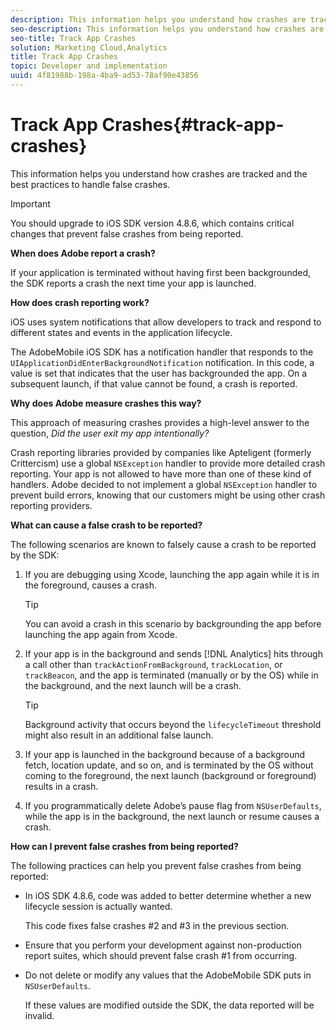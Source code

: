 ```yaml
---
description: This information helps you understand how crashes are tracked and the best practices to handle false crashes.
seo-description: This information helps you understand how crashes are tracked and the best practices to handle false crashes.
seo-title: Track App Crashes
solution: Marketing Cloud,Analytics
title: Track App Crashes
topic: Developer and implementation
uuid: 4f81988b-198a-4ba9-ad53-78af90e43856
---
```


# Track App Crashes{#track-app-crashes}

This information helps you understand how crashes are tracked and the best practices to handle false crashes.

>[!IMPORTANT]
>
>You should upgrade to iOS SDK version 4.8.6, which contains critical changes that prevent false crashes from being reported.

**When does Adobe report a crash?**

If your application is terminated without having first been backgrounded, the SDK reports a crash the next time your app is launched.

**How does crash reporting work?**

iOS uses system notifications that allow developers to track and respond to different states and events in the application lifecycle.

The AdobeMobile iOS SDK has a notification handler that responds to the `UIApplicationDidEnterBackgroundNotification` notification. In this code, a value is set that indicates that the user has backgrounded the app. On a subsequent launch, if that value cannot be found, a crash is reported.

**Why does Adobe measure crashes this way?**

This approach of measuring crashes provides a high-level answer to the question, *Did the user exit my app intentionally?*

Crash reporting libraries provided by companies like Apteligent (formerly Crittercism) use a global `NSException` handler to provide more detailed crash reporting. Your app is not allowed to have more than one of these kind of handlers. Adobe decided to not implement a global `NSException` handler to prevent build errors, knowing that our customers might be using other crash reporting providers.

**What can cause a false crash to be reported?**

The following scenarios are known to falsely cause a crash to be reported by the SDK:

1. If you are debugging using Xcode, launching the app again while it is in the foreground, causes a crash.

   >[!TIP]
   >
   >You can avoid a crash in this scenario by backgrounding the app before launching the app again from Xcode.

1. If your app is in the background and sends [!DNL Analytics] hits through a call other than `trackActionFromBackground`, `trackLocation`, or `trackBeacon`, and the app is terminated (manually or by the OS) while in the background, and the next launch will be a crash.

   >[!TIP]
   >
   >Background activity that occurs beyond the `lifecycleTimeout` threshold might also result in an additional false launch.

1. If your app is launched in the background because of a background fetch, location update, and so on, and is terminated by the OS without coming to the foreground, the next launch (background or foreground) results in a crash. 
1. If you programmatically delete Adobe’s pause flag from `NSUserDefaults`, while the app is in the background, the next launch or resume causes a crash.

**How can I prevent false crashes from being reported?**

The following practices can help you prevent false crashes from being reported:

* In iOS SDK 4.8.6, code was added to better determine whether a new lifecycle session is actually wanted.

  This code fixes false crashes #2 and #3 in the previous section. 

* Ensure that you perform your development against non-production report suites, which should prevent false crash #1 from occurring. 
* Do not delete or modify any values that the AdobeMobile SDK puts in `NSUserDefaults`.

  If these values are modified outside the SDK, the data reported will be invalid.

